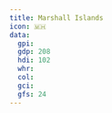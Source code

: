 ```yaml
---
title: Marshall Islands
icon: 🇲🇭
data:
  gpi:
  gdp: 208
  hdi: 102
  whr:
  col:
  gci:
  gfs: 24
---
```


